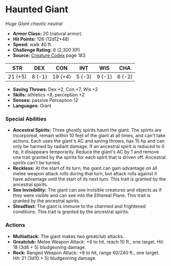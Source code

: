 # Haunted Giant

*Huge* *Giant* *chaotic neutral*

- **Armor Class:** 20 (natural armor)
- **Hit Points:** 126 (12d12+48)
- **Speed:** walk 40 ft.
- **Challenge Rating:** 6 (2,300 XP)
- **Source:** [Creature Codex](https://koboldpress.com/kpstore/product/creature-codex-for-5th-edition-dnd) page 183

| STR | DEX | CON | INT | WIS | CHA |
| --- | --- | --- | --- | --- | --- |
| 21 (+5) | 8 (-1) | 19 (+4) | 5 (-3) | 9 (-1) | 6 (-2) |

- **Saving Throws**: Dex +2, Con +7, Wis +2
- **Skills:** athletics +8, perception +2
- **Senses:** passive Perception 12
- **Languages:** Giant
### Special Abilities
- **Ancestral Spirits:** Three ghostly spirits haunt the giant. The spirits are incorporeal, remain within 10 feet of the giant at all times, and can't take actions. Each uses the giant's AC and saving throws, has 15 hp and can only be harmed by radiant damage. If an ancestral spirit is reduced to 0 hp, it disappears temporarily. Reduce the giant's AC by 1 and remove one trait granted by the spirits for each spirit that is driven off. Ancestral spirits can't be turned.
- **Reckless:** At the start of its turn, the giant can gain advantage on all melee weapon attack rolls during that turn, but attack rolls against it have advantage until the start of its next turn. This trait is granted by the ancestral spirits.
- **See Invisibility:** The giant can see invisible creatures and objects as if they were visible and can see into the Ethereal Plane. This trait is granted by the ancestral spirits.
- **Steadfast:** The giant is immune to the charmed and frightened conditions. This trait is granted by the ancestral spirits.
### Actions
- **Multiattack:** The giant makes two greatclub attacks.
- **Greatclub:** Melee Weapon Attack: +8 to hit, reach 10 ft., one target. Hit: 18 (3d8 + 5) bludgeoning damage.
- **Rock:** Ranged Weapon Attack: +8 to hit, range 60/240 ft., one target. Hit: 21 (3d10 + 5) bludgeoning damage.


